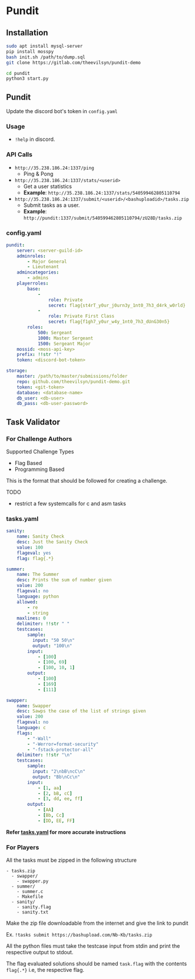 # Pundit

## Installation

```bash
sudo apt install mysql-server
pip install mosspy
bash init.sh /path/to/dump.sql
git clone https://gitlab.com/theevilsyn/pundit-demo

cd pundit
python3 start.py
```

## Pundit

Update the discord bot's token in `config.yaml`

### Usage

  - `!help` in discord.

### API Calls

  - `http://35.238.186.24:1337/ping`
    - Ping & Pong
  - `http://35.238.186.24:1337/stats/<userid>`
    - Get a user statistics
    - **Example**: `http://35.238.186.24:1337/stats/540599462805110794`
  - `http://35.238.186.24:1337/submit/<userid>/<bashuploadid>/tasks.zip`
    - Submit tasks as a user.
    - **Example**: `http://pundit:1337/submit/540599462805110794/zU28D/tasks.zip`


### config.yaml

```yaml
pundit:
    server: <server-guild-id>
    adminroles:
        - Major General
        - Lieutenant
    admincategories:
        - admins
    playerroles:
        base: 
            - 
                role: Private
                secret: flag{st4rT_y0ur_j0urn3y_1nt0_7h3_d4rk_w0rld}
            -
                role: Private First Class
                secret: flag{f1gh7_y0ur_w4y_1nt0_7h3_dUnG30n5}
        roles:
            500: Sergeant
            1000: Master Sergeant
            1500: Sergeant Major
    mossid: <moss-api-key>
    prefix: !!str "!"
    token: <discord-bot-token>

storage:
    master: /path/to/master/submissions/folder
    repo: github.com/theevilsyn/pundit-demo.git
    token: <git-token>
    database: <database-name>
    db_user: <db-user>
    db_pass: <db-user-password>
```


## Task Validator

### For Challenge Authors
Supported Challenge Types
  - Flag Based
  - Programming Based

This is the format that should be followed for creating a challenge.

TODO
  - restrict a few systemcalls for c and asm tasks

### tasks.yaml

```yaml
sanity:
    name: Sanity Check
    desc: Just the Sanity Check
    value: 100
    flageval: yes
    flag: flag{.*}

summer:
    name: The Summer
    desc: Prints the sum of number given
    value: 200
    flageval: no
    language: python
    allowed: 
        - re
        - string
    maxlines: 0
    delimiter: !!str " "
    testcases:
        sample:
          input: "50 50\n"
          output: "100\n"
        input:
            - [100] 
            - [100, 69]
            - [100, 10, 1]
        output:
            - [100]
            - [169]
            - [111]

swapper:
    name: Swapper
    desc: Sawps the case of the list of strings given
    value: 200
    flageval: no
    language: c
    flags: 
        - "-Wall"
        - "-Werror=format-security"
        - "-fstack-protector-all"
    delimiter: !!str "\n"
    testcases:
        sample:
          input: "2\nbB\ncC\n"
          output: "Bb\nCc\n"
        input:
            - [1, aa]
            - [2, bB, cC]
            - [3, dd, ee, ff]
        output:
            - [AA]
            - [Bb, Cc]
            - [DD, EE, FF]
```
**Refer [tasks.yaml](./tasks.yaml) for more accurate instructions**
### For Players

All the tasks must be zipped in the following structure

```
- tasks.zip
  - swapper/
    - swapper.py
  - summer/
    - summer.c
    - Makefile
  - sanity/
    - sanity.flag
    - sanity.txt
```

Make the zip file downloadable from the internet and give the link to pundit

Ex. 
`!tasks submit https://bashupload.com/Nb-Kb/tasks.zip`

All the python files must take the testcase input from stdin and print the respective output to stdout.

The flag evaluated solutions should be named `task.flag` with the contents `flag{.*}` i.e, the respective flag.

